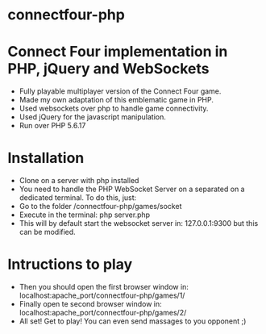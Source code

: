 # connectfour-php

# Connect Four implementation in PHP, jQuery and WebSockets
* Fully playable multiplayer version of the Connect Four game.
* Made my own adaptation of this emblematic game in PHP.
* Used websockets over php to handle game connectivity.
* Used jQuery for the javascript manipulation.
* Run over PHP 5.6.17

# Installation
* Clone on a server with php installed
* You need to handle the PHP WebSocket Server on a separated on a dedicated terminal. To do this, just:
* Go to the folder /connectfour-php/games/socket
* Execute in the terminal: php server.php
* This will by default start the websocket server in: 127.0.0.1:9300 but this can be modified.

# Intructions to play
* Then you should open the first browser window in: localhost:apache_port/connectfour-php/games/1/
* Finally open te second browser window in: localhost:apache_port/connectfour-php/games/2/
* All set! Get to play! You can even send massages to you opponent ;)


